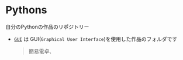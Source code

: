 # Pythons
自分のPythonの作品のリポジトリー

- [`GUI`](./GUI) は GUI(`Graphical User Interface`)を使用した作品のフォルダです
    > 簡易電卓、
